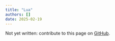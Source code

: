 ```yaml
---
title: "Lua"
authors: []
date: 2025-02-19
---
```


Not yet written: contribute to this page on [GitHub](https://github.com/Diminim/love-cookbook).
